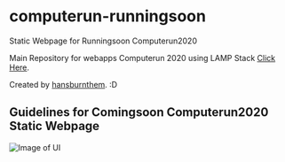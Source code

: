 # computerun-runningsoon
Static Webpage for Runningsoon Computerun2020

Main Repository for webapps Computerun 2020 using LAMP Stack
[Click Here](https://github.com/reinhart1010/computerun-2020).

Created by [hansburnthem](https://www.instagram.com/hnifrma/). :D

## Guidelines for Comingsoon Computerun2020 Static Webpage
![Image of UI](https://i.ibb.co/sRbgQTW/Computerun-2020-Web-Guidelines-Coming-Soon.png)
